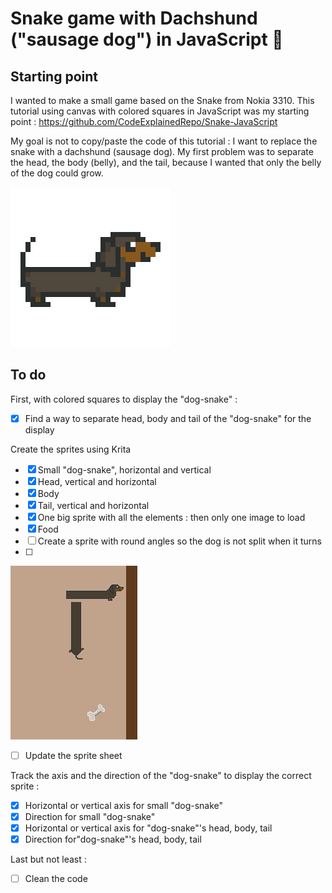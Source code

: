 # Snake game with Dachshund ("sausage dog") in JavaScript :dog:

## Starting point

I wanted to make a small game based on the Snake from Nokia 3310.
This tutorial using canvas with colored squares in JavaScript was my starting point : https://github.com/CodeExplainedRepo/Snake-JavaScript

My goal is not to copy/paste the code of this tutorial : I want to replace the snake with a dachshund (sausage dog).
My first problem was to separate the head, the body (belly), and the tail, because I wanted that only the belly of the dog could grow.  

 ![my first ever pixel art, representing a dachshund](sprites/startingDogHorizontal.png)
## To do

First, with colored squares to display the "dog-snake" :
- [x] Find a way to separate head, body and tail of the "dog-snake" for the display

Create the sprites using Krita
- [x] Small "dog-snake", horizontal and vertical
- [x] Head, vertical and horizontal
- [x] Body
- [x] Tail, vertical and horizontal
- [x] One big sprite with all the elements : then only one image to load
- [x] Food 
- [ ] Create a sprite with round angles so the dog is not split when it turns
- [ ] 
![the angles of the dog are not nice](errors_screenshots/create_angles.png)
- [ ] Update the sprite sheet


Track the axis and the direction  of the "dog-snake" to display the correct sprite :
- [x] Horizontal or vertical axis for small "dog-snake"
- [x] Direction for small "dog-snake"
- [x] Horizontal or vertical axis for "dog-snake"'s head, body, tail
- [x] Direction for"dog-snake"'s head, body, tail

Last but not least :
- [ ] Clean the code
